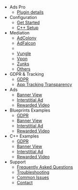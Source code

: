 - Ads Pro
  - [Plugin details](/)
- Configuration
  - [Get Started](/getstarted)
  - [C++ Setup](/cppsetup)
- Mediation
  - [AdColony]()
  - [AdFalcon]()
  - []()
  - [Vungle]()
  - [Vpon]()
  - [Zunks]()
  - [Others]()
- GDPR & Tracking
  - [GDPR](/gdpr)
  - [App Tracking Transparency](/apptrackingtransparency)
- Ads
  - [Banner View]()
  - [Interstitial Ad]()
  - [Rewarded Video]()
- Blueprints Examples
  - [GDPR]()
  - [Banner View]()
  - [Interstitial Ad]()
  - [Rewarded Video]()
- C++ Examples
  - [GDPR]()
  - [Banner View]()
  - [Interstitial Ad]()
  - [Rewarded Video]()
- Support
  - [Frequently Asked Questions](/frequentlyaskedquestions)
  - [Troubleshooting]()
  - [Common Issues]()
  - [Contact]()
